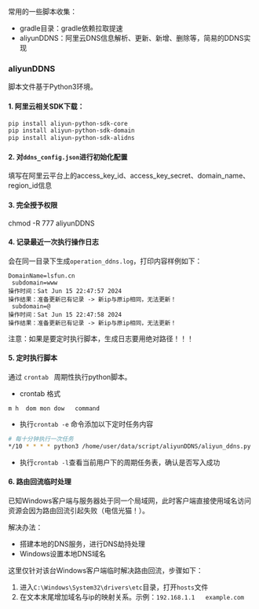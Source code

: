 

常用的一些脚本收集：
- gradle目录：gradle依赖拉取提速
- aliyunDDNS：阿里云DNS信息解析、更新、新增、删除等，简易的DDNS实现


### aliyunDDNS

脚本文件基于Python3环境。

#### 1. 阿里云相关SDK下载：
```bash
pip install aliyun-python-sdk-core
pip install aliyun-python-sdk-domain
pip install aliyun-python-sdk-alidns
```

#### 2. 对`ddns_config.json`进行初始化配置

填写在阿里云平台上的access_key_id、access_key_secret、domain_name、region_id信息

#### 3. 完全授予权限

chmod -R 777 aliyunDDNS

#### 4. 记录最近一次执行操作日志

会在同一目录下生成`operation_ddns.log`，打印内容样例如下：
```
DomainName=lsfun.cn
 subdomain=www
操作时间：Sat Jun 15 22:47:57 2024
操作结果：准备更新已有记录 -> 新ip与原ip相同，无法更新！
 subdomain=@
操作时间：Sat Jun 15 22:47:58 2024
操作结果：准备更新已有记录 -> 新ip与原ip相同，无法更新！
```

注意：如果是要定时执行脚本，生成日志要用绝对路径！！！


#### 5. 定时执行脚本

通过 `crontab ` 周期性执行python脚本。

- crontab 格式
```
m h  dom mon dow   command
```

- 执行`crontab -e` 命令添加以下定时任务内容
```bash
# 每十分钟执行一次任务
*/10 * * * * python3 /home/user/data/script/aliyunDDNS/aliyun_ddns.py
```

- 执行`crontab -l`查看当前用户下的周期任务表，确认是否写入成功

#### 6. 路由回流临时处理

已知Windows客户端与服务器处于同一个局域网，此时客户端直接使用域名访问资源会因为路由回流引起失败（电信光猫！）。

解决办法：
- 搭建本地的DNS服务，进行DNS劫持处理
- Windows设置本地DNS域名

这里仅针对该台Windows客户端临时解决路由回流，步骤如下：
1. 进入`C:\Windows\System32\drivers\etc`目录，打开`hosts`文件
2. 在文本末尾增加域名与ip的映射关系。示例：`192.168.1.1   example.com`